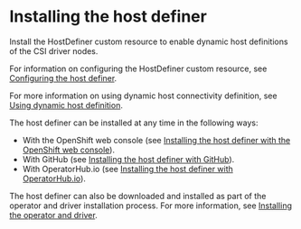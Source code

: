 # Installing the host definer

Install the HostDefiner custom resource to enable dynamic host definitions of the CSI driver nodes.

For information on configuring the HostDefiner custom resource, see [Configuring the host definer](../configuration/configuring_hostdefiner.md).

For more information on using dynamic host connectivity definition, see [Using dynamic host definition](../using/using_hostdefinition.md).

The host definer can be installed at any time in the following ways:

- With the OpenShift web console (see [Installing the host definer with the OpenShift web console](install_hostdefiner_openshift_web.md)).
- With GitHub (see [Installing the host definer with GitHub](install_hostdefiner_github.md)).
-   With OperatorHub.io (see [Installing the host definer with OperatorHub.io](install_hostdefiner_operatorhub.md)).

The host definer can also be downloaded and installed as part of the operator and driver installation process. For more information, see [Installing the operator and driver](install_operator_driver.md).
